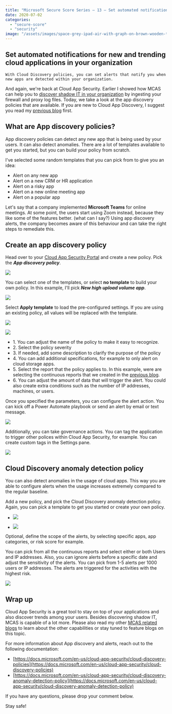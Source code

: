 ```yaml
---
title: "Microsoft Secure Score Series – 13 – Set automated notifications for new and trending cloud applications in your organization"
date: 2020-07-02
categories: 
  - "secure-score"
  - "security"
image: "/assets/images/space-grey-ipad-air-with-graph-on-brown-wooden-table-187041-scaled.jpg"
---
```


## Set automated notifications for new and trending cloud applications in your organization

```
With Cloud Discovery policies, you can set alerts that notify you when new apps are detected within your organization.
```

And again, we're back at Cloud App Security. Earlier I showed how MCAS can help you to [discover shadow IT in your organization](https://janbakker.tech/2020/06/06/microsoft-secure-score-series-10-discover-trends-in-shadow-it-application-usage/) by ingesting your firewall and proxy log files. Today, we take a look at the app discovery policies that are available. If you are new to Cloud App Discovery, I suggest you read my [previous blog](https://janbakker.tech/microsoft-secure-score-series-10-discover-trends-in-shadow-it-application-usage/) first.

## What are App discovery policies?

App discovery policies can detect any new app that is being used by your users. It can also detect anomalies. There are a lot of templates available to get you started, but you can build your policy from scratch.

I've selected some random templates that you can pick from to give you an idea:

- Alert on any new app
- Alert on a new CRM or HR application
- Alert on a risky app
- Alert on a new online meeting app
- Alert on a popular app

Let's say that a company implemented **Microsoft Teams** for online meetings. At some point, the users start using Zoom instead, because they like some of the features better. (what can I say?) Using app discovery alerts, the company becomes aware of this behaviour and can take the right steps to remediate this.

## Create an app discovery policy

Head over to your [Cloud App Security Portal](https://aka.ms/mcasportal) and create a new policy. Pick the **_App discovery policy_**.

![](/assets/images/image-96.png)

You can select one of the templates, or select **no template** to build your own policy. In this example, I'll pick **_New high upload volume app_**.

![](/assets/images/image-97.png)

Select **Apply template** to load the pre-configured settings. If you are using an existing policy, all values will be replaced with the template.

![](/assets/images/image-98.png)

![](/assets/images/image-100-958x1024.png)

- 1\. You can adjust the name of the policy to make it easy to recognize.
- 2\. Select the policy severity
- 3\. If needed, add some description to clarify the purpose of the policy
- 4\. You can add additional specifications, for example to only alert on cloud storage apps.
- 5\. Select the report that the policy applies to. In this example, were are selecting the continuous reports that we created in the [previous blog](https://janbakker.tech/microsoft-secure-score-series-10-discover-trends-in-shadow-it-application-usage/).
- 6\. You can adjust the amount of data that will trigger the alert. You could also create extra conditions such as the number of IP addresses, machines, or users.

Once you specified the parameters, you can configure the alert action. You can kick off a Power Automate playbook or send an alert by email or text message.

![](/assets/images/image-103.png)

Additionally, you can take governance actions. You can tag the application to trigger other polices within Cloud App Security, for example. You can create custom tags in the Settings pane.

![](/assets/images/image-104.png)

## Cloud Discovery anomaly detection policy

You can also detect anomalies in the usage of cloud apps. This way you are able to configure alerts when the usage increases extremely compared to the regular baseline.

Add a new policy, and pick the Cloud Discovery anomaly detection policy. Again, you can pick a template to get you started or create your own policy.

- ![](/assets/images/image.png)
    
- ![](/assets/images/image-4.png)
    

Optional, define the scope of the alerts, by selecting specific apps, app categories, or risk score for example.

You can pick from all the continuous reports and select either or both Users and IP addresses. Also, you can ignore alerts before a specific date and adjust the sensitivity of the alerts. You can pick from 1-5 alerts per 1000 users or IP addresses. The alerts are triggered for the activities with the highest risk.

![](/assets/images/image-3.png)

## Wrap up

Cloud App Security is a great tool to stay on top of your applications and also discover trends among your users. Besides discovering shadow IT, MCAS is capable of a lot more. Please also read my other [MCAS related blogs](https://janbakker.tech/tag/cloud-app-security/) to learn about the other capabilities or stay tuned to feature blogs on this topic.

For more information about App discovery and alerts, reach out to the following documentation:

- [https://docs.microsoft.com/en-us/cloud-app-security/cloud-discovery-policies](https://docs.microsoft.com/en-us/cloud-app-security/cloud-discovery-policies)
- [https://docs.microsoft.com/en-us/cloud-app-security/cloud-discovery-anomaly-detection-policy](https://docs.microsoft.com/en-us/cloud-app-security/cloud-discovery-anomaly-detection-policy)

If you have any questions, please drop your comment below.

Stay safe!
